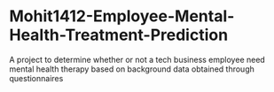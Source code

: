 # Mohit1412-Employee-Mental-Health-Treatment-Prediction
A project to determine whether or not a tech business employee need mental health therapy based on background data obtained through questionnaires
